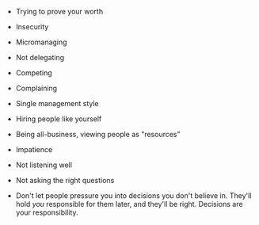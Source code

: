 ---
---

- Trying to prove your worth
- Insecurity
- Micromanaging
- Not delegating
- Competing 
- Complaining

- Single management style
- Hiring people like yourself

- Being all-business, viewing people as "resources"

- Impatience
- Not listening well
- Not asking the right questions

- Don't let people pressure you into decisions you don't believe in. They'll hold _you_ responsible for them later, and they'll be right. Decisions are your responsibility.